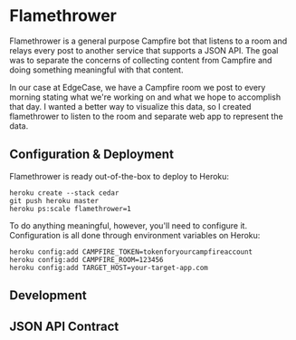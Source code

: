 # Flamethrower

Flamethrower is a general purpose Campfire bot that listens to a room
and relays every post to another service that supports a JSON API.
The goal was to separate the concerns of collecting content from Campfire
and doing something meaningful with that content.

In our case at EdgeCase, we have a Campfire room we post to every morning
stating what we're working on and what we hope to accomplish that day.
I wanted a better way to visualize this data, so I created flamethrower to
listen to the room and separate web app to represent the data.

## Configuration & Deployment

Flamethrower is ready out-of-the-box to deploy to Heroku:

    heroku create --stack cedar
    git push heroku master
    heroku ps:scale flamethrower=1

To do anything meaningful, however, you'll need to configure it.
Configuration is all done through environment variables on Heroku:

    heroku config:add CAMPFIRE_TOKEN=tokenforyourcampfireaccount
    heroku config:add CAMPFIRE_ROOM=123456
    heroku config:add TARGET_HOST=your-target-app.com

## Development

## JSON API Contract
